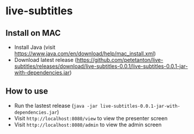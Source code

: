 # live-subtitles
## Install on MAC
* Install Java (visit https://www.java.com/en/download/help/mac_install.xml)
* Download latest release (https://github.com/petetanton/live-subtitles/releases/download/live-subtitles-0.0.1/live-subtitles-0.0.1-jar-with-dependencies.jar)

## How to use
* Run the lastest release (`java -jar live-subtitles-0.0.1-jar-with-dependencies.jar`)
* Visit `http://localhost:8080/view` to view the presenter screen
* Visit `http://localhost:8080/admin` to view the admin screen
